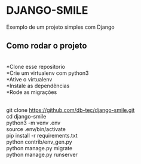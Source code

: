 # DJANGO-SMILE<br>
Exemplo de um projeto simples com Django
<br>
## Como rodar o projeto
<br>
*Clone esse repositorio
<br>
*Crie um virtualenv com python3
<br>
*Ative o virtualenv
<br>
*Instale as dependências
<br>
*Rode as migrações
<br><br>

git clone https://github.com/db-tec/django-smile.git
<br>
cd django-smile
<br>
python3 -m venv .env
<br>
source .env/bin/activate
<br>
pip install -r requirements.txt
<br>
python contrib/env_gen.py
<br>
python manage.py migrate
<br>
python manage.py runserver
